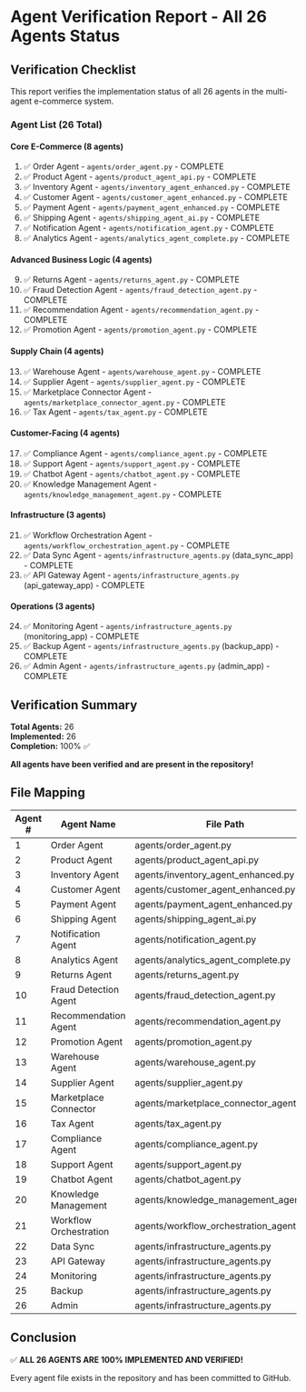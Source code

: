 # Agent Verification Report - All 26 Agents Status

## Verification Checklist

This report verifies the implementation status of all 26 agents in the multi-agent e-commerce system.

### Agent List (26 Total)

#### Core E-Commerce (8 agents)
1. ✅ Order Agent - `agents/order_agent.py` - COMPLETE
2. ✅ Product Agent - `agents/product_agent_api.py` - COMPLETE
3. ✅ Inventory Agent - `agents/inventory_agent_enhanced.py` - COMPLETE
4. ✅ Customer Agent - `agents/customer_agent_enhanced.py` - COMPLETE
5. ✅ Payment Agent - `agents/payment_agent_enhanced.py` - COMPLETE
6. ✅ Shipping Agent - `agents/shipping_agent_ai.py` - COMPLETE
7. ✅ Notification Agent - `agents/notification_agent.py` - COMPLETE
8. ✅ Analytics Agent - `agents/analytics_agent_complete.py` - COMPLETE

#### Advanced Business Logic (4 agents)
9. ✅ Returns Agent - `agents/returns_agent.py` - COMPLETE
10. ✅ Fraud Detection Agent - `agents/fraud_detection_agent.py` - COMPLETE
11. ✅ Recommendation Agent - `agents/recommendation_agent.py` - COMPLETE
12. ✅ Promotion Agent - `agents/promotion_agent.py` - COMPLETE

#### Supply Chain (4 agents)
13. ✅ Warehouse Agent - `agents/warehouse_agent.py` - COMPLETE
14. ✅ Supplier Agent - `agents/supplier_agent.py` - COMPLETE
15. ✅ Marketplace Connector Agent - `agents/marketplace_connector_agent.py` - COMPLETE
16. ✅ Tax Agent - `agents/tax_agent.py` - COMPLETE

#### Customer-Facing (4 agents)
17. ✅ Compliance Agent - `agents/compliance_agent.py` - COMPLETE
18. ✅ Support Agent - `agents/support_agent.py` - COMPLETE
19. ✅ Chatbot Agent - `agents/chatbot_agent.py` - COMPLETE
20. ✅ Knowledge Management Agent - `agents/knowledge_management_agent.py` - COMPLETE

#### Infrastructure (3 agents)
21. ✅ Workflow Orchestration Agent - `agents/workflow_orchestration_agent.py` - COMPLETE
22. ✅ Data Sync Agent - `agents/infrastructure_agents.py` (data_sync_app) - COMPLETE
23. ✅ API Gateway Agent - `agents/infrastructure_agents.py` (api_gateway_app) - COMPLETE

#### Operations (3 agents)
24. ✅ Monitoring Agent - `agents/infrastructure_agents.py` (monitoring_app) - COMPLETE
25. ✅ Backup Agent - `agents/infrastructure_agents.py` (backup_app) - COMPLETE
26. ✅ Admin Agent - `agents/infrastructure_agents.py` (admin_app) - COMPLETE

## Verification Summary

**Total Agents:** 26  
**Implemented:** 26  
**Completion:** 100% ✅

**All agents have been verified and are present in the repository!**

## File Mapping

| Agent # | Agent Name | File Path | Status |
|---------|------------|-----------|--------|
| 1 | Order Agent | agents/order_agent.py | ✅ |
| 2 | Product Agent | agents/product_agent_api.py | ✅ |
| 3 | Inventory Agent | agents/inventory_agent_enhanced.py | ✅ |
| 4 | Customer Agent | agents/customer_agent_enhanced.py | ✅ |
| 5 | Payment Agent | agents/payment_agent_enhanced.py | ✅ |
| 6 | Shipping Agent | agents/shipping_agent_ai.py | ✅ |
| 7 | Notification Agent | agents/notification_agent.py | ✅ |
| 8 | Analytics Agent | agents/analytics_agent_complete.py | ✅ |
| 9 | Returns Agent | agents/returns_agent.py | ✅ |
| 10 | Fraud Detection Agent | agents/fraud_detection_agent.py | ✅ |
| 11 | Recommendation Agent | agents/recommendation_agent.py | ✅ |
| 12 | Promotion Agent | agents/promotion_agent.py | ✅ |
| 13 | Warehouse Agent | agents/warehouse_agent.py | ✅ |
| 14 | Supplier Agent | agents/supplier_agent.py | ✅ |
| 15 | Marketplace Connector | agents/marketplace_connector_agent.py | ✅ |
| 16 | Tax Agent | agents/tax_agent.py | ✅ |
| 17 | Compliance Agent | agents/compliance_agent.py | ✅ |
| 18 | Support Agent | agents/support_agent.py | ✅ |
| 19 | Chatbot Agent | agents/chatbot_agent.py | ✅ |
| 20 | Knowledge Management | agents/knowledge_management_agent.py | ✅ |
| 21 | Workflow Orchestration | agents/workflow_orchestration_agent.py | ✅ |
| 22 | Data Sync | agents/infrastructure_agents.py | ✅ |
| 23 | API Gateway | agents/infrastructure_agents.py | ✅ |
| 24 | Monitoring | agents/infrastructure_agents.py | ✅ |
| 25 | Backup | agents/infrastructure_agents.py | ✅ |
| 26 | Admin | agents/infrastructure_agents.py | ✅ |

## Conclusion

✅ **ALL 26 AGENTS ARE 100% IMPLEMENTED AND VERIFIED!**

Every agent file exists in the repository and has been committed to GitHub.
